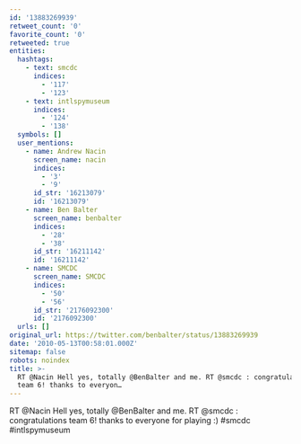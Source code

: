 ```yaml
---
id: '13883269939'
retweet_count: '0'
favorite_count: '0'
retweeted: true
entities:
  hashtags:
    - text: smcdc
      indices:
        - '117'
        - '123'
    - text: intlspymuseum
      indices:
        - '124'
        - '138'
  symbols: []
  user_mentions:
    - name: Andrew Nacin
      screen_name: nacin
      indices:
        - '3'
        - '9'
      id_str: '16213079'
      id: '16213079'
    - name: Ben Balter
      screen_name: benbalter
      indices:
        - '28'
        - '38'
      id_str: '16211142'
      id: '16211142'
    - name: SMCDC
      screen_name: SMCDC
      indices:
        - '50'
        - '56'
      id_str: '2176092300'
      id: '2176092300'
  urls: []
original_url: https://twitter.com/benbalter/status/13883269939
date: '2010-05-13T00:58:01.000Z'
sitemap: false
robots: noindex
title: >-
  RT @Nacin Hell yes, totally @BenBalter and me. RT @smcdc : congratulations
  team 6! thanks to everyon…
---
```


RT @Nacin Hell yes, totally @BenBalter and me. RT @smcdc : congratulations team 6! thanks to everyone for playing :) #smcdc #intlspymuseum